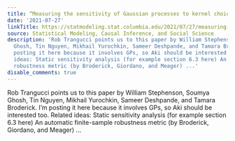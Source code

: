 ```yaml
---
title: “Measuring the sensitivity of Gaussian processes to kernel choice”
date: '2021-07-27'
linkTitle: https://statmodeling.stat.columbia.edu/2021/07/27/measuring-the-sensitivity-of-gaussian-processes-to-kernel-choice/
source: Statistical Modeling, Causal Inference, and Social Science
description: 'Rob Trangucci points us to this paper by William Stephenson, Soumya
  Ghosh, Tin Nguyen, Mikhail Yurochkin, Sameer Deshpande, and Tamara Broderick. I&#8217;m
  posting it here because it involves GPs, so Aki should be interested too. Related
  ideas: Static sensitivity analysis (for example section 6.3 here) An automatic finite-sample
  robustness metric (by Broderick, Giordano, and Meager) ...'
disable_comments: true
---
```

Rob Trangucci points us to this paper by William Stephenson, Soumya Ghosh, Tin Nguyen, Mikhail Yurochkin, Sameer Deshpande, and Tamara Broderick. I&#8217;m posting it here because it involves GPs, so Aki should be interested too. Related ideas: Static sensitivity analysis (for example section 6.3 here) An automatic finite-sample robustness metric (by Broderick, Giordano, and Meager) ...
